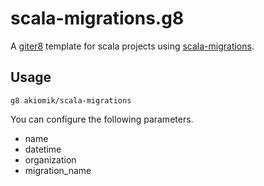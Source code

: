 scala-migrations.g8
===================

A [giter8](https://github.com/n8han/giter8) template for scala projects using [scala-migrations](https://github.com/blair/scala-migrations).

## Usage

  ```
g8 akiomik/scala-migrations
  ```

You can configure the following parameters.
  - name
  - datetime
  - organization
  - migration_name
